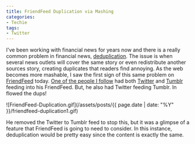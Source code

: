 ```yaml
---
title: FriendFeed Duplication via Mashing
categories:
- Techie
tags:
- Twitter
---
```


I've been working with financial news for years now and there is a really common problem in financial news, [deduplication](http://en.wikipedia.org/wiki/Deduplication). The issue is when several news outlets will cover the same story or even redistribute another sources story, creating duplicates that readers find annoying. As the web becomes more mashable, I saw the first sign of this same problem on [FriendFeed](http://friendfeed.com/) today.
[One of the people I follow](http://friendfeed.com/loupaglia) had both [Twitter](http://twitter.com/loupaglia) and [Tumblr](http://loupaglia.tumblr.com/) feeding into his FriendFeed. But, he also had Twitter feeding Tumblr. In flowed the dups!

![FriendFeed-Duplication.gif](/assets/posts/{{ page.date | date: "%Y" }}/friendfeed-duplication1.gif)

He removed the Twitter to Tumblr feed to stop this, but it was a glimpse of a feature that FriendFeed is going to need to consider. In this instance, deduplication would be pretty easy since the content is exactly the same.
